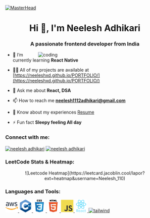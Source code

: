[![MasterHead](https://user-images.githubusercontent.com/90236635/232446433-d5540fa2-fe28-4bb8-b929-cdb51fe61336.gif)](https://neelshxd.io)
<h1 align="center">Hi 👋, I'm Neelesh Adhikari</h1>
<h3 align="center">A passionate frontend developer from India</h3>
<img align="right" alt="coding" width="400" src="https://i.gifer.com/3AyY.gif">

- 🌱 I’m currently learning **React Native**

- 👨‍💻 All of my projects are available at [https://neeleshxd.github.io/PORTFOLIO/](https://neeleshxd.github.io/PORTFOLIO/)

- 💬 Ask me about **React, DSA**

- 📫 How to reach me **neelesh1112adhikari@gmail.com**

- 📄 Know about my experiences [Resume](https://docs.google.com/document/d/1-gQEhh_RiKQgpLcvAs7aH9685uTi-JCm/edit?usp=sharing&ouid=103313895805979092113&rtpof=true&sd=true)

- ⚡ Fun fact **Sleepy feeling All day**

<h3 align="left">Connect with me:</h3>
<p align="left">
<a href="https://linkedin.com/in/neelesh-adhikari" target="blank"><img align="center" src="https://raw.githubusercontent.com/rahuldkjain/github-profile-readme-generator/master/src/images/icons/Social/linked-in-alt.svg" alt="neelesh adhikari" height="30" width="40" /></a>
<a href="https://www.leetcode.com/neelesh_110" target="blank"><img align="center" src="https://raw.githubusercontent.com/rahuldkjain/github-profile-readme-generator/master/src/images/icons/Social/leet-code.svg" alt="neelesh adhikari" height="30" width="40" /></a>
</p>

<h3 align="left">LeetCode Stats & Heatmap:</h3>

<p align="center">
  ![Leetcode Heatmap](https://leetcard.jacoblin.cool/lapor?ext=heatmap&username=Neelesh_110)
</p>

<h3 align="left">Languages and Tools:</h3>
<p align="left"> 
  <a href="https://aws.amazon.com" target="_blank" rel="noreferrer"> 
    <img src="https://raw.githubusercontent.com/devicons/devicon/master/icons/amazonwebservices/amazonwebservices-original-wordmark.svg" alt="aws" width="40" height="40"/> 
  </a> 
  <a href="https://www.w3schools.com/cpp/" target="_blank" rel="noreferrer"> 
    <img src="https://raw.githubusercontent.com/devicons/devicon/master/icons/cplusplus/cplusplus-original.svg" alt="cplusplus" width="40" height="40"/> 
  </a> 
  <a href="https://www.w3schools.com/css/" target="_blank" rel="noreferrer"> 
    <img src="https://raw.githubusercontent.com/devicons/devicon/master/icons/css3/css3-original-wordmark.svg" alt="css3" width="40" height="40"/> 
  </a> 
  <a href="https://www.w3.org/html/" target="_blank" rel="noreferrer"> 
    <img src="https://raw.githubusercontent.com/devicons/devicon/master/icons/html5/html5-original-wordmark.svg" alt="html5" width="40" height="40"/> 
  </a> 
  <a href="https://developer.mozilla.org/en-US/docs/Web/JavaScript" target="_blank" rel="noreferrer"> 
    <img src="https://raw.githubusercontent.com/devicons/devicon/master/icons/javascript/javascript-original.svg" alt="javascript" width="40" height="40"/> 
  </a> 
  <a href="https://reactjs.org/" target="_blank" rel="noreferrer"> 
    <img src="https://raw.githubusercontent.com/devicons/devicon/master/icons/react/react-original-wordmark.svg" alt="react" width="40" height="40"/> 
  </a> 
  <a href="https://tailwindcss.com/" target="_blank" rel="noreferrer"> 
    <img src="https://www.vectorlogo.zone/logos/tailwindcss/tailwindcss-icon.svg" alt="tailwind" width="40" height="40"/> 
  </a> 
</p>
